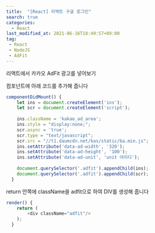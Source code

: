 ```yaml
---
title:  "[React] 리액트 구글 로그인"
search: true
categories: 
  - React
last_modified_at: 2021-06-16T18:49:57+09:00
tag:
 - React
 - NodeJS
 - AdFit
---
```


리액트에서 카카오 AdFit 광고를 넣어보기

컴포넌트에 아래 코드를 추가해 줍니다

```js
componentDidMount() {
    let ins = document.createElement('ins');
    let scr = document.createElement('script');
  
    ins.className = 'kakao_ad_area';
    ins.style = "display:none;";
    scr.async = 'true';
    scr.type = "text/javascript";
    scr.src = "//t1.daumcdn.net/kas/static/ba.min.js";
    ins.setAttribute('data-ad-width', '320');
    ins.setAttribute('data-ad-height', '100');
    ins.setAttribute('data-ad-unit', 'unit 아이디');
  
    document.querySelector('.adfit').appendChild(ins);
    document.querySelector('.adfit').appendChild(scr);
  }
```


return 안쪽에 className을 adfit으로 하여 DIV를 생성해 줍니다

```js
render() {
    return (
        <div className="adfit"/>
    );
  }
```




